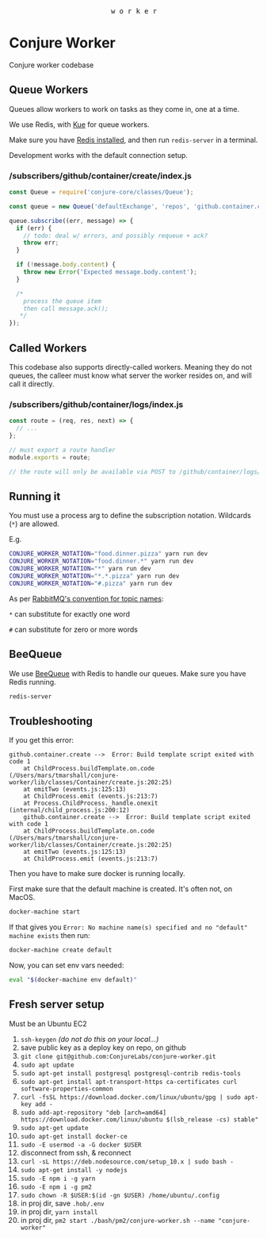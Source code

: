 <p align="center">
  <kbd>w o r k e r</kbd>
</p>

# Conjure Worker

Conjure worker codebase

## Queue Workers

Queues allow workers to work on tasks as they come in, one at a time.

We use Redis, with [Kue](https://github.com/Automattic/kue) for queue workers.

Make sure you have [Redis installed](https://redis.io/topics/quickstart), and then run `redis-server` in a terminal.

Development works with the default connection setup.

### /subscribers/github/container/create/index.js

```js
const Queue = require('conjure-core/classes/Queue');

const queue = new Queue('defaultExchange', 'repos', 'github.container.create');

queue.subscribe((err, message) => {
  if (err) {
    // todo: deal w/ errors, and possibly requeue + ack?
    throw err;
  }

  if (!message.body.content) {
    throw new Error('Expected message.body.content');
  }

  /*
    process the queue item
    then call message.ack();
   */
});
```

## Called Workers

This codebase also supports directly-called workers. Meaning they do not queues, the calleer must know what server the worker resides on, and will call it directly.

### /subscribers/github/container/logs/index.js

```js
const route = (req, res, next) => {
  // ...
};

// must export a route handler
module.exports = route;

// the route will only be available via POST to /github/container/logs/
```

## Running it

You must use a process arg to define the subscription notation. Wildcards (`*`) are allowed.

E.g.

```bash
CONJURE_WORKER_NOTATION="food.dinner.pizza" yarn run dev
CONJURE_WORKER_NOTATION="food.dinner.*" yarn run dev
CONJURE_WORKER_NOTATION="*" yarn run dev
CONJURE_WORKER_NOTATION="*.*.pizza" yarn run dev
CONJURE_WORKER_NOTATION="#.pizza" yarn run dev
```

As per [RabbitMQ's convention for topic names](https://www.rabbitmq.com/tutorials/tutorial-five-python.html):

`*` can substitute for exactly one word

`#` can substitute for zero or more words

## BeeQueue

We use [BeeQueue](https://github.com/bee-queue/bee-queue) with Redis to handle our queues. Make sure you have Redis running.

```sh
redis-server
```

## Troubleshooting

If you get this error:

```
github.container.create -->  Error: Build template script exited with code 1
    at ChildProcess.buildTemplate.on.code (/Users/mars/tmarshall/conjure-worker/lib/classes/Container/create.js:202:25)
    at emitTwo (events.js:125:13)
    at ChildProcess.emit (events.js:213:7)
    at Process.ChildProcess._handle.onexit (internal/child_process.js:200:12)
    github.container.create -->  Error: Build template script exited with code 1
    at ChildProcess.buildTemplate.on.code (/Users/mars/tmarshall/conjure-worker/lib/classes/Container/create.js:202:25)
    at emitTwo (events.js:125:13)
    at ChildProcess.emit (events.js:213:7)
```

Then you have to make sure docker is running locally.

First make sure that the default machine is created. It's often not, on MacOS.

```sh
docker-machine start
```

If that gives you `Error: No machine name(s) specified and no "default" machine exists` then run:

```sh
docker-machine create default
```

Now, you can set env vars needed:

```sh
eval "$(docker-machine env default)"
```

## Fresh server setup

Must be an Ubuntu EC2

1. `ssh-keygen` _(do not do this on your local...)_
2. save public key as a deploy key on repo, on github
3. `git clone git@github.com:ConjureLabs/conjure-worker.git`
4. `sudo apt update`
5. `sudo apt-get install postgresql postgresql-contrib redis-tools`
6. `sudo apt-get install apt-transport-https ca-certificates curl software-properties-common`
7. `curl -fsSL https://download.docker.com/linux/ubuntu/gpg | sudo apt-key add -`
8. `sudo add-apt-repository "deb [arch=amd64] https://download.docker.com/linux/ubuntu $(lsb_release -cs) stable"`
9. `sudo apt-get update`
10. `sudo apt-get install docker-ce`
11. `sudo -E usermod -a -G docker $USER`
12. disconnect from ssh, & reconnect
13. `curl -sL https://deb.nodesource.com/setup_10.x | sudo bash -`
14. `sudo apt-get install -y nodejs`
15. `sudo -E npm i -g yarn`
16. `sudo -E npm i -g pm2`
17. `sudo chown -R $USER:$(id -gn $USER) /home/ubuntu/.config `
18. in proj dir, save `.hob/.env`
19. in proj dir, `yarn install`
20. in proj dir, `pm2 start ./bash/pm2/conjure-worker.sh --name "conjure-worker"`
